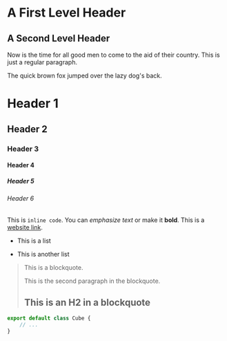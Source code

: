 A First Level Header
====================

A Second Level Header
---------------------

Now is the time for all good men to come to
the aid of their country. This is just a
regular paragraph.

The quick brown fox jumped over the lazy
dog's back.

# Header 1
## Header 2
### Header 3
#### Header 4
##### Header 5
###### Header 6

This is `inline code`.
You can *emphasize text* or make it **bold**.
This is a [website link](http://www.website.com).

- This is a list
* This is another list

> This is a blockquote.
>
> This is the second paragraph in the blockquote.
>
> ## This is an H2 in a blockquote

```javascript
export default class Cube {
    // ...
}
```
